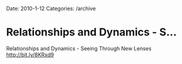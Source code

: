 Date: 2010-1-12
Categories: /archive

# Relationships and Dynamics - S...

Relationships and Dynamics - Seeing Through New Lenses <a href="http://bit.ly/8KRxd9" rel="nofollow">http://bit.ly/8KRxd9</a>
